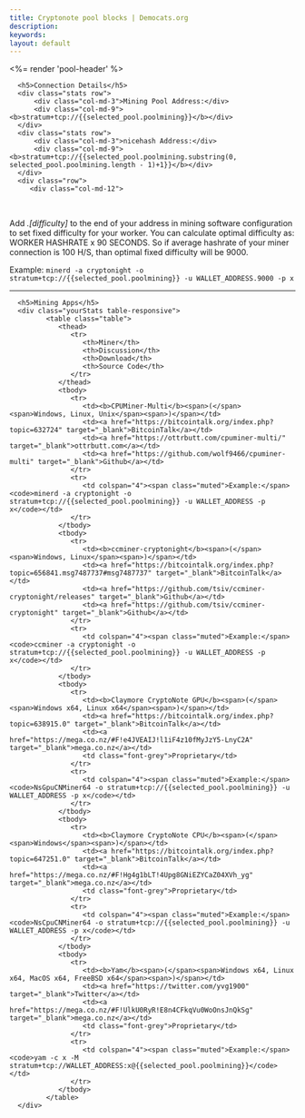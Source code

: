 ```yaml
---
title: Cryptonote pool blocks | Democats.org
description: 
keywords: 
layout: default
---
```


<div ng-controller="PoolMiningCtl">

<%= render 'pool-header' %>

<div class="container">
   <noscript></noscript>
   <div class="main-app-container">


      <h5>Connection Details</h5>
      <div class="stats row">
          <div class="col-md-3">Mining Pool Address:</div>
          <div class="col-md-9"><b>stratum+tcp://{{selected_pool.poolmining}}</b></div>
      </div>
      <div class="stats row">
          <div class="col-md-3">nicehash Address:</div>
          <div class="col-md-9"><b>stratum+tcp://{{selected_pool.poolmining.substring(0, selected_pool.poolmining.length - 1)+1}}</b></div>
      </div>
      <div class="row">
         <div class="col-md-12">
<br />
<p>
Add <i>.[difficulty]</i> to the end of your address in mining software configuration to set fixed difficulty for your worker. You can calculate optimal difficulty as: WORKER HASHRATE x 90 SECONDS. So if average hashrate of your miner connection is 100 H/S, than optimal fixed difficulty will be 9000.
</p>
<p>
<span class="muted">Example:</span> <code>minerd -a cryptonight -o stratum+tcp://{{selected_pool.poolmining}} -u WALLET_ADDRESS.9000 -p x</code>
</p>
         </div>
      </div>
      <hr>

      <h5>Mining Apps</h5>
      <div class="yourStats table-responsive">
             <table class="table">
                <thead>
                   <tr>
                      <th>Miner</th>
                      <th>Discussion</th>
                      <th>Download</th>
                      <th>Source Code</th>
                   </tr>
                </thead>
                <tbody>
                   <tr>
                      <td><b>CPUMiner-Multi</b><span>(</span><span>Windows, Linux, Unix</span><span>)</span></td>
                      <td><a href="https://bitcointalk.org/index.php?topic=632724" target="_blank">BitcoinTalk</a></td>
                      <td><a href="https://ottrbutt.com/cpuminer-multi/" target="_blank">ottrbutt.com</a></td>
                      <td><a href="https://github.com/wolf9466/cpuminer-multi" target="_blank">Github</a></td>
                   </tr>
                   <tr>
                      <td colspan="4"><span class="muted">Example:</span><code>minerd -a cryptonight -o stratum+tcp://{{selected_pool.poolmining}} -u WALLET_ADDRESS -p x</code></td>
                   </tr>
                </tbody>
                <tbody>
                   <tr>
                      <td><b>ccminer-cryptonight</b><span>(</span><span>Windows, Linux</span><span>)</span></td>
                      <td><a href="https://bitcointalk.org/index.php?topic=656841.msg7487737#msg7487737" target="_blank">BitcoinTalk</a></td>
                      <td><a href="https://github.com/tsiv/ccminer-cryptonight/releases" target="_blank">Github</a></td>
                      <td><a href="https://github.com/tsiv/ccminer-cryptonight" target="_blank">Github</a></td>
                   </tr>
                   <tr>
                      <td colspan="4"><span class="muted">Example:</span><code>ccminer -a cryptonight -o stratum+tcp://{{selected_pool.poolmining}} -u WALLET_ADDRESS -p x</code></td>
                   </tr>
                </tbody>
                <tbody>
                   <tr>
                      <td><b>Claymore CryptoNote GPU</b><span>(</span><span>Windows x64, Linux x64</span><span>)</span></td>
                      <td><a href="https://bitcointalk.org/index.php?topic=638915.0" target="_blank">BitcoinTalk</a></td>
                      <td><a href="https://mega.co.nz/#F!e4JVEAIJ!l1iF4z10fMyJzY5-LnyC2A" target="_blank">mega.co.nz</a></td>
                      <td class="font-grey">Proprietary</td>
                   </tr>
                   <tr>
                      <td colspan="4"><span class="muted">Example:</span><code>NsGpuCNMiner64 -o stratum+tcp://{{selected_pool.poolmining}} -u WALLET_ADDRESS -p x</code></td>
                   </tr>
                </tbody>
                <tbody>
                   <tr>
                      <td><b>Claymore CryptoNote CPU</b><span>(</span><span>Windows</span><span>)</span></td>
                      <td><a href="https://bitcointalk.org/index.php?topic=647251.0" target="_blank">BitcoinTalk</a></td>
                      <td><a href="https://mega.co.nz/#F!Hg4g1bLT!4Upg8GNiEZYCaZ04XVh_yg" target="_blank">mega.co.nz</a></td>
                      <td class="font-grey">Proprietary</td>
                   </tr>
                   <tr>
                      <td colspan="4"><span class="muted">Example:</span><code>NsCpuCNMiner64 -o stratum+tcp://{{selected_pool.poolmining}} -u WALLET_ADDRESS -p x</code></td>
                   </tr>
                </tbody>
                <tbody>
                   <tr>
                      <td><b>Yam</b><span>(</span><span>Windows x64, Linux x64, MacOS x64, FreeBSD x64</span><span>)</span></td>
                      <td><a href="https://twitter.com/yvg1900" target="_blank">Twitter</a></td>
                      <td><a href="https://mega.co.nz/#F!UlkU0RyR!E8n4CFkqVu0WoOnsJnQkSg" target="_blank">mega.co.nz</a></td>
                      <td class="font-grey">Proprietary</td>
                   </tr>
                   <tr>
                      <td colspan="4"><span class="muted">Example:</span><code>yam -c x -M stratum+tcp://WALLET_ADDRESS:x@{{selected_pool.poolmining}}</code></td>
                   </tr>
                </tbody>
             </table>
      </div>


   </div>
</div>

</div>

<script src="/js/scripts.js"></script>
<script src="/js/app.js"></script>

